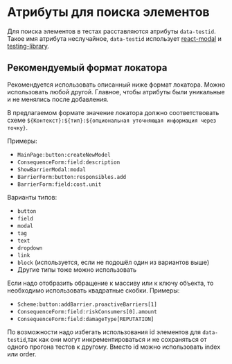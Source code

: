# Атрибуты для поиска элементов

Для поиска элементов в тестах расставляются атрибуты `data-testid`.
Такое имя атрибута неслучайное, `data-testid` использует [react-modal](https://github.com/reactjs/react-modal) и [testing-library](https://testing-library.com).

## Рекомендуемый формат локатора

Рекомендуется использовать описанный ниже формат локатора. Можно использовать любой другой. Главное, чтобы атрибуты были уникальные и не менялись после добавления.

В предлагаемом формате значение локатора должно соответствовать схеме `${Контекст}:${тип}:${опциональная уточняющая информация через точку}`.

Примеры:

- `MainPage:button:createNewModel`
- `ConsequenceForm:field:description`
- `ShowBarrierModal:modal`
- `BarrierForm:button:responsibles.add`
- `BarrierForm:field:cost.unit`

Варианты типов:

- `button`
- `field`
- `modal`
- `tag`
- `text`
- `dropdown`
- `link`
- `block` (используется, если не подошёл один из вариантов выше)
- Другие типы тоже можно использовать

Если надо отобразить обращение к массиву или к ключу объекта, то необходимо использовать квадратные скобки. Примеры:

- `Scheme:button:addBarrier.proactiveBarriers[1]`
- `ConsequenceForm:field:riskConsumers[0].amount`
- `ConsequenceForm:field:damageType[REPUTATION]`

По возможности надо избегать использования id элементов для `data-testid`,так как они могут инкрементироваться и не сохраняться от одного прогона тестов к другому. Вместо id можно использовать index или order.
